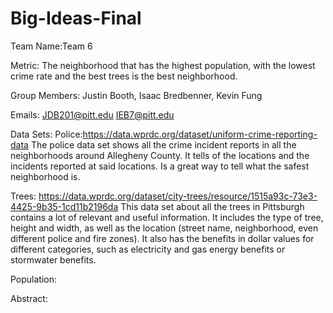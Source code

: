 # Big-Ideas-Final

Team Name:Team 6

Metric: The neighborhood that has the highest population, with the lowest crime rate and the best trees is the best neighborhood.

Group Members:
Justin Booth, 
Isaac Bredbenner,
Kevin Fung

Emails:
JDB201@pitt.edu
IEB7@pitt.edu


Data Sets:
Police:https://data.wprdc.org/dataset/uniform-crime-reporting-data
The police data set shows all the crime incident reports in all the neighborhoods around Allegheny County. It tells of the locations and the incidents reported at said locations. Is a great way to tell what the safest neighborhood is.

Trees: https://data.wprdc.org/dataset/city-trees/resource/1515a93c-73e3-4425-9b35-1cd11b2196da
This data set about all the trees in Pittsburgh contains a lot of relevant and useful information. It includes the type of tree, height and width, as well as the location (street name, neighborhood, even different police and fire zones). It also has the benefits in dollar values for different categories, such as electricity and gas energy benefits or stormwater benefits.

Population:



Abstract:
